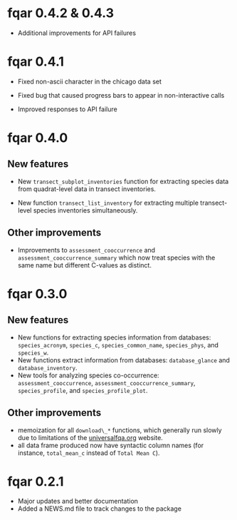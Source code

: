 # fqar 0.4.2 & 0.4.3

* Additional improvements for API failures

# fqar 0.4.1

* Fixed non-ascii character in the chicago data set

* Fixed bug that caused progress bars to appear in non-interactive calls

* Improved responses to API failure

# fqar 0.4.0

## New features

* New `transect_subplot_inventories` function for extracting species data from quadrat-level data in transect inventories.

* New function `transect_list_inventory` for extracting multiple transect-level species inventories simultaneously.

## Other improvements

* Improvements to `assessment_cooccurrence` and `assessment_cooccurrence_summary` which now treat species with the same name but different C-values as distinct.

# fqar 0.3.0

## New features

* New functions for extracting species information from databases: `species_acronym`, `species_c`, `species_common_name`, `species_phys`, and `species_w`.
* New functions extract information from databases: `database_glance` and `database_inventory`. 
* New tools for analyzing species co-occurrence: `assessment_cooccurrence`, `assessment_cooccurrence_summary`, `species_profile`, and `species_profile_plot`.

## Other improvements

* memoization for all `download\_*` functions, which generally run slowly due to limitations of the [universalfqa.org](https://universalfqa.org/) website.
* all data frame produced now have syntactic column names (for instance, `total_mean_c` instead of `Total Mean C`).


# fqar 0.2.1

* Major updates and better documentation
* Added a NEWS.md file to track changes to the package

